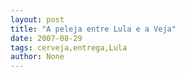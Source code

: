 ```yaml
---
layout: post
title: "A peleja entre Lula e a Veja"
date: 2007-08-29
tags: cerveja,entrega,Lula
author: None
---
```

 